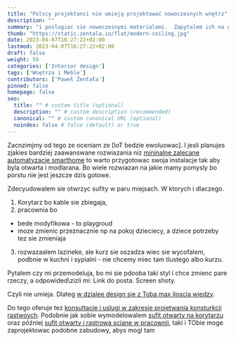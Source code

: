```yaml
---
title: "Polscy projektanci nie umieją projektować nowoczesnych wnętrz"
description: ""
summary: "i poslugiac sie nowoczesnymi materialami.  Zapytalem ich na grupie dla projektantow czy poprawia mi design aby wygladal jak centrach handlowych i na lotniskach i powiedzieli ze nie umieja, a Ci co umieja to kilka filrm w PL i wezma min 3x tyle co za zwykly projekt. A ja potrzrbuje takich rozwizan aby byc elastyczny z instalacja IoT w inteligentym domu.  "
thumb: "https://static.zentala.io/flat/modern-ceiling.jpg"
date: 2023-04-07T16:27:22+02:00
lastmod: 2023-04-07T16:27:22+02:00
draft: false
weight: 50
categories: ['Interior design']
tags: ['Wnętrza i Meble']
contributors: ['Paweł Żentała']
pinned: false
homepage: false
seo:
  title: "" # custom title (optional)
  description: "" # custom description (recommended)
  canonical: "" # custom canonical URL (optional)
  noindex: false # false (default) or true
---
```


Zacnzimjmy od tego ze oceniam ze [IoT bedzie ewoluowac]. I jesli planujes zjakies bardziej zaawanswane rozwiazania niz [mininalne zalecane automatyzacje smarthome]() to warto przygotowac swoja instalacje tak aby byla otwarta i modlarana. Bo wiele rozwiazan na jakie mamy pomysly bo porstu nie jest jeszcze dzis gotowe.

Zdecyudowalem sie otwrzyc sufity w paru miejsach.
W ktorych i dlaczego.
1)  Korytarz bo kable sie zbiegaja,
2) pracownia bo
- bede modyfikowa - to playgroud
- moze zmienic przeznacznie np na pokoj dzieciecy, a dziece potrzeby tez sie zmieniaja
3) rozwazaalem lazineke, ale kurz sie oszadza wiec sie wycofalem, podbnie w kuchni i sypialni - nie chcemy miec tam tlustego albo kurzu.

Pytalem czy mi przemodeluja, bo mi sie pdooba taki styl i chce zmienc pare rzeczy, a odpowided\zizli mi:
Link do posta. Screen shoty.

Czyli nie umieja.
Dlateg [w dzialee design sie z Toba max iloscia wiedzy]().

Do tego oferuje tez [konsultacje i uslugi w zakresie projetwania konsturkcji rastwoych](). Podobnie jak sobie wymodelowalem [sufit otwarty na korytarzu]() oraz później [sufit otwarty i rastrowa sciane w pracownii](), taki i TObie moge zaprojektowac podobne zabudowy, abys mogl tam
